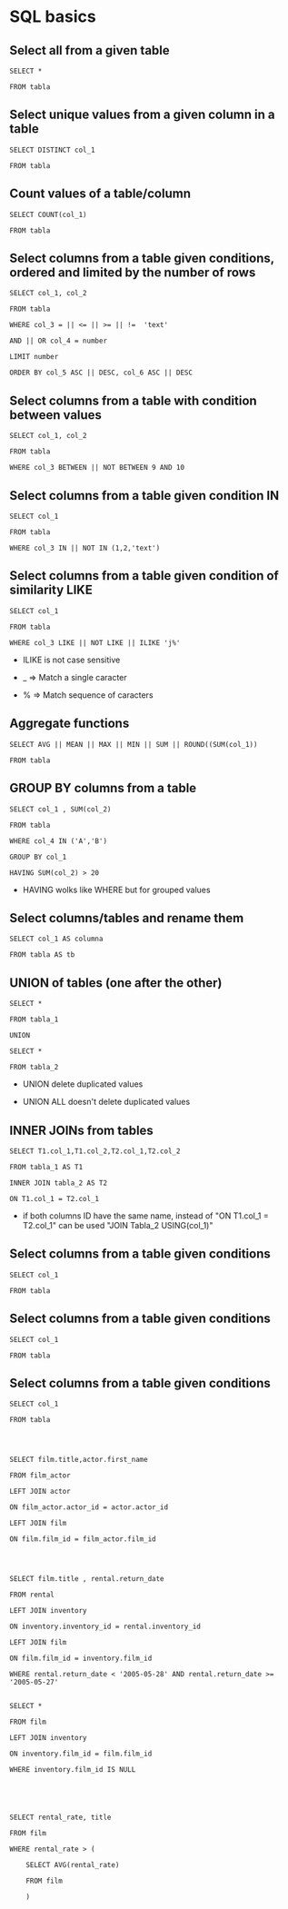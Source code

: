 # SQL basics

## Select all from a given table

	SELECT * 

	FROM tabla


## Select unique values from a given column in a table

	SELECT DISTINCT col_1

	FROM tabla

## Count values of a table/column

	SELECT COUNT(col_1)

	FROM tabla

## Select columns from a table given conditions, ordered and limited by the number of rows

	SELECT col_1, col_2

	FROM tabla

	WHERE col_3 = || <= || >= || !=  'text'

	AND || OR col_4 = number

	LIMIT number

	ORDER BY col_5 ASC || DESC, col_6 ASC || DESC

## Select columns from a table with condition between values

	SELECT col_1, col_2

	FROM tabla

	WHERE col_3 BETWEEN || NOT BETWEEN 9 AND 10

## Select columns from a table given condition IN

	SELECT col_1

	FROM tabla

	WHERE col_3 IN || NOT IN (1,2,'text')

## Select columns from a table given condition of similarity LIKE

	SELECT col_1

	FROM tabla

	WHERE col_3 LIKE || NOT LIKE || ILIKE 'j%'

* ILIKE is not case sensitive

* _ => Match a single caracter

* % => Match sequence of caracters


## Aggregate functions

	SELECT AVG || MEAN || MAX || MIN || SUM || ROUND((SUM(col_1))

	FROM tabla

## GROUP BY columns from a table

	SELECT col_1 , SUM(col_2)

	FROM tabla

	WHERE col_4 IN ('A','B')

	GROUP BY col_1

	HAVING SUM(col_2) > 20 

* HAVING wolks like WHERE but for grouped values

## Select columns/tables and rename them

	SELECT col_1 AS columna

	FROM tabla AS tb

## UNION of tables (one after the other)

	SELECT *

	FROM tabla_1

	UNION

	SELECT *

	FROM tabla_2

* UNION delete duplicated values

* UNION ALL doesn't delete duplicated values 

## INNER JOINs from tables

	SELECT T1.col_1,T1.col_2,T2.col_1,T2.col_2

	FROM tabla_1 AS T1

	INNER JOIN tabla_2 AS T2

	ON T1.col_1 = T2.col_1


* if both columns ID have the same name, instead of "ON T1.col_1 = T2.col_1" can be used "JOIN Tabla_2 USING(col_1)"

## Select columns from a table given conditions

	SELECT col_1

	FROM tabla

## Select columns from a table given conditions

	SELECT col_1

	FROM tabla

## Select columns from a table given conditions

	SELECT col_1

	FROM tabla



	
	SELECT film.title,actor.first_name 

	FROM film_actor

	LEFT JOIN actor 

	ON film_actor.actor_id = actor.actor_id

	LEFT JOIN film

	ON film.film_id = film_actor.film_id




	SELECT film.title , rental.return_date

	FROM rental

	LEFT JOIN inventory

	ON inventory.inventory_id = rental.inventory_id

	LEFT JOIN film

	ON film.film_id = inventory.film_id

	WHERE rental.return_date < '2005-05-28' AND rental.return_date >= '2005-05-27'


	SELECT * 

	FROM film

	LEFT JOIN inventory 

	ON inventory.film_id = film.film_id

	WHERE inventory.film_id IS NULL





	SELECT rental_rate, title

	FROM film

	WHERE rental_rate > (

		SELECT AVG(rental_rate)
  
		FROM film
  
		)
  
  
  

